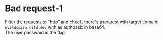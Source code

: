 # Bad request-1
Filter the requests to "http" and check, there's a request with target domain: `evildomain.citd.dev` with an authbasic in base64.\
The user password is the flag.
